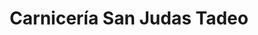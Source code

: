 ---
title: "Carnicería San Judas Tadeo"
url: /valladolid/carniceria-san-judas-tadeo/
shop: carnicero
---